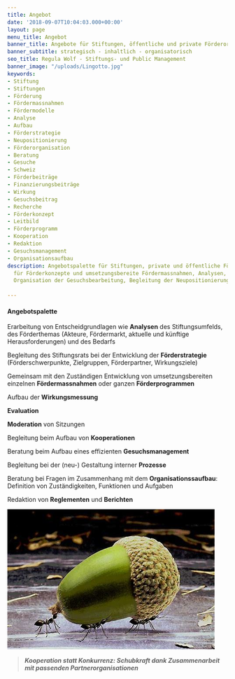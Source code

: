 ```yaml
---
title: Angebot
date: '2018-09-07T10:04:03.000+00:00'
layout: page
menu_title: Angebot
banner_title: Angebote für Stiftungen, öffentliche und private Förderorganisationen
banner_subtitle: strategisch - inhaltlich - organisatorisch
seo_title: Regula Wolf - Stiftungs- und Public Management
banner_image: "/uploads/Lingotto.jpg"
keywords:
- Stiftung
- Stiftungen
- Förderung
- Fördermassnahmen
- Fördermodelle
- Analyse
- Aufbau
- Förderstrategie
- Neupositionierung
- Förderorganisation
- Beratung
- Gesuche
- Schweiz
- Förderbeiträge
- Finanzierungsbeiträge
- Wirkung
- Gesuchsbeitrag
- Recherche
- Förderkonzept
- Leitbild
- Förderprogramm
- Kooperation
- Redaktion
- Gesuchsmanagement
- Organisationsaufbau
description: Angebotspalette für Stiftungen, private und öffentliche Förderorganisationen
  für Förderkonzepte und umsetzungsbereite Fördermassnahmen, Analysen, Recherchen,
  Organisation der Gesuchsbearbeitung, Begleitung der Neupositionierung

---
```

#### Angebotspalette

Erarbeitung von Entscheidgrundlagen wie **Analysen** des Stiftungsumfelds, des Förderthemas (Akteure, Fördermarkt, aktuelle und künftige Herausforderungen) und des Bedarfs

Begleitung des Stiftungsrats bei der Entwicklung der **Förderstrategie** (Förderschwerpunkte, Zielgruppen, Förderpartner, Wirkungsziele)

Gemeinsam mit den Zuständigen Entwicklung von umsetzungsbereiten einzelnen **Fördermassnahmen** oder ganzen **Förderprogrammen**

Aufbau der **Wirkungsmessung**

**Evaluation**

**Moderation** von Sitzungen

Begleitung beim Aufbau von **Kooperationen**

Beratung beim Aufbau eines effizienten **Gesuchsmanagement**

Begleitung bei der (neu-) Gestaltung interner **Prozesse**

Beratung bei Fragen im Zusammenhang mit dem **Organisationssaufbau**:  
Definition von Zuständigkeiten, Funktionen und Aufgaben

Redaktion von **Reglementen** und **Berichten**

![](/uploads/cooparation.jpg)

> **_Kooperation statt Konkurrenz: Schubkraft dank Zusammenarbeit mit passenden Partnerorganisationen_**